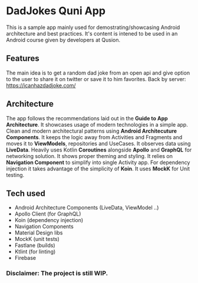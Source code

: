 # DadJokes Quni App


This is a sample app mainly used for demostrating/showcasing Android architecture and best practices. It's content is intened to be used in an Android course given by developers at Qusion. 

## Features

The main idea is to get a random dad joke from an open api and give option to the user to share it on twitter or save it to him favorites.
Back by server: https://icanhazdadjoke.com/ 

## Architecture 

The app follows the recommendations laid out in the **Guide to App Architecture**. It showcases usage of modern technologies in a simple app. Clean and modern architectural patterns using **Android Architecuture Components**. It keeps the logic away from Activities and Fragments and moves it to **ViewModels**, repositories and UseCases. It observes data using **LiveData**. Heavily uses Kotlin **Coroutines** alongside **Apollo** and **GraphQL** for networking solution. It shows proper theming and styling. It relies on **Navigation Component** to simplify into single Activity app. For dependency injection it takes advantage of the simplicity of **Koin**. It uses **MockK** for Unit testing.

## Tech used

* Android Architecture Components (LiveData, ViewModel ..)
* Apollo Client (for GraphQL)
* Koin (dependency injection)
* Navigation Components
* Material Design libs
* MockK (unit tests)
* Fastlane (builds)
* Ktlint (for linting)
* Firebase

### **Disclaimer: The project is still WIP.**
